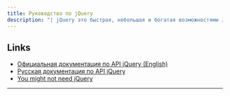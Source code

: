 ```yaml
---
title: Руководство по jQuery
description: "| jQuery это быстрая, небольшая и богатая возможностями JavaScript библиотека"
---
```


## Links
- [Официальная документация по API jQuery (English)](https://jquery.com/)
- [Русская документация по API jQuery](https://jquery-docs.ru/)
- [You might not need jQuery](http://youmightnotneedjquery.com/)

----
